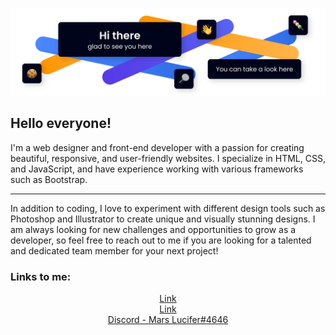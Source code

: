 <p align="center"><img src="assets/img.svg"></p>

## Hello everyone!
  I'm a web designer and front-end developer with a passion for creating beautiful, responsive, and user-friendly websites. I specialize in HTML, CSS, and JavaScript, and have experience working with various frameworks such as Bootstrap.

---

  In addition to coding, I love to experiment with different design tools such as Photoshop and Illustrator to create unique and visually stunning designs. I am always looking for new challenges and opportunities to grow as a developer, so feel free to reach out to me if you are looking for a talented and dedicated team member for your next project!

### Links to me:

<p align="center">
  <a href="https://vk.com/mars_lucifer%22%3EVK">Link</a><br>
  <a href="https://t.me/Mars_Lucifer%22%3ETelegram">Link</a><br>
  <a href="https://discord.com/">Discord - Mars Lucifer#4646</a><br>
</p>
